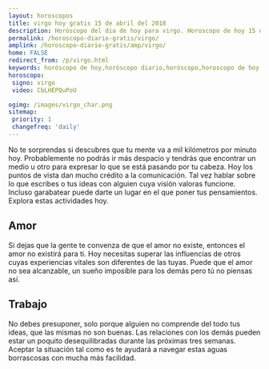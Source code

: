 ```yaml
---
layout: horoscopos
title: virgo hoy gratis 15 de abril del 2018 
description: Horóscopo del dia de hoy para virgo. Horoscopo de hoy 15 de abril del 2018. Las predicciones de amor, trabajo, vida personal gratis.
permalink: /horoscopo-diario-gratis/virgo/
amplink: /horoscopo-diario-gratis/amp/virgo/
home: FALSE
redirect_from: /p/virgo.html
keywords: horóscopo de hoy,horóscopo diario,horóscopo,horoscopo de hoy virgo,horoscopos diarios gratis del dia de hoy,horóscopo diario gratis,horoscopo de virgo hoy ,horóscopo esperanza gracia,horoscopo virgo hoy,horoscop,horóscopos gratis,Tarot,Astrologia,Zodíaco,horoscopo gratis,Horóscopo gratis,horoscopo,horoscopo de hoy,Aries,Tauro,Géminis,Geminis,Cáncer,Cancer,Leo,Virgo,Libra,Escorpio,Sagitario,Capricornio,Acuario,Piscis,2018,2019
horoscopo:
 signo: virgo
 video: CbLHEPQuPoU

ogimg: /images/virgo_char.png
sitemap:
 priority: 1
 changefreq: 'daily'
---
```



No te sorprendas si descubres que tu mente va a mil kilómetros por minuto hoy. Probablemente no podrás ir más despacio y tendrás que encontrar un medio u otro para expresar lo que se está pasando por tu cabeza. Hoy los puntos de vista dan mucho crédito a la comunicación. Tal vez hablar sobre lo que escribes o tus ideas con alguien cuya visión valoras funcione. Incluso garabatear puede darte un lugar en el que poner tus pensamientos. Explora estas actividades hoy.

## Amor

Si dejas que la gente te convenza de que el amor no existe, entonces el amor no existirá para ti. Hoy necesitas superar las influencias de otros cuyas experiencias vitales son diferentes de las tuyas. Puede que el amor no sea alcanzable, un sueño imposible para los demás pero tú no piensas así.

## Trabajo

No debes presuponer, solo porque alguien no comprende del todo tus ideas, que las mismas no son buenas. Las relaciones con los demás pueden estar un poquito desequilibradas durante las próximas tres semanas. Aceptar la situación tal como es te ayudará a navegar estas aguas borrascosas con mucha más facilidad.